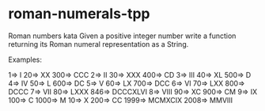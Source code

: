 # roman-numerals-tpp

Roman numbers kata
Given a positive integer number write a function returning its Roman numeral representation as a String.

Examples:

1=> I			20=> XX			    300=> CCC
2=> II			30=> XXX			400=> CD
3=> III		    40=> XL			    500=> D
4=> IV		    50=> L			    600=> DC
5=> V		    60=> LX			    700=> DCC
6=> VI		    70=> LXX			800=> DCCC
7=> VII		    80=> LXXX			846=> DCCCXLVI
8=> VIII		90=> XC			    900=> CM
9=> IX		    100=> C			    1000=> M
10=> X		    200=> CC			1999=> MCMXCIX
2008=> MMVIII

